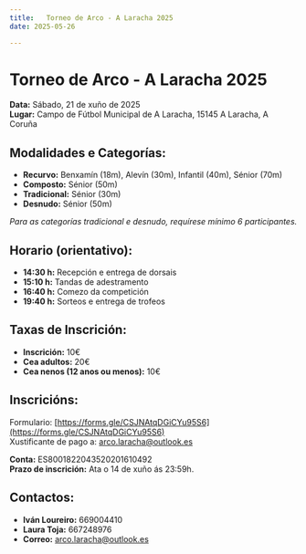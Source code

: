```yaml
---
title:   Torneo de Arco - A Laracha 2025
date: 2025-05-26

---
```

# Torneo de Arco - A Laracha 2025

**Data:** Sábado, 21 de xuño de 2025  
**Lugar:** Campo de Fútbol Municipal de A Laracha, 15145 A Laracha, A Coruña

## Modalidades e Categorías:
- **Recurvo:** Benxamín (18m), Alevín (30m), Infantil (40m), Sénior (70m)  
- **Composto:** Sénior (50m)  
- **Tradicional:** Sénior (30m)  
- **Desnudo:** Sénior (50m)  

*Para as categorías tradicional e desnudo, requírese mínimo 6 participantes.*

## Horario (orientativo):
- **14:30 h:** Recepción e entrega de dorsais  
- **15:10 h:** Tandas de adestramento  
- **16:40 h:** Comezo da competición  
- **19:40 h:** Sorteos e entrega de trofeos

## Taxas de Inscrición:
- **Inscrición:** 10€  
- **Cea adultos:** 20€  
- **Cea nenos (12 anos ou menos):** 10€

## Inscricións:
Formulario: [https://forms.gle/CSJNAtqDGiCYu95S6](https://forms.gle/CSJNAtqDGiCYu95S6)  
Xustificante de pago a: [arco.laracha@outlook.es](mailto:arco.laracha@outlook.es)

**Conta:** ES8001822043520201610492  
**Prazo de inscrición:** Ata o 14 de xuño ás 23:59h.

## Contactos:
- **Iván Loureiro:** 669004410  
- **Laura Toja:** 667248976  
- **Correo:** [arco.laracha@outlook.es](mailto:arco.laracha@outlook.es)
